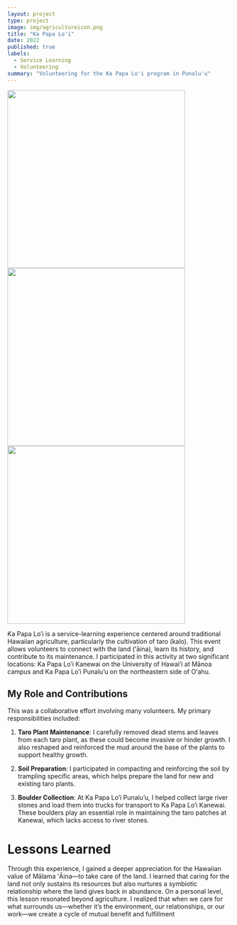 ```yaml
---
layout: project
type: project
image: img/agricultureicon.png
title: "Ka Papa Lo'i"
date: 2022
published: true
labels:
  - Service Learning
  - Volunteering
summary: "Volunteering for the Ka Papa Lo'i program in Punalu'u"
---
```


<div class="text-center p-4">
<img width="400px" src="../img/loi1.png" class="img-thumbnail">
<img width="400px" src="../img/loi2.png" class="img-thumbnail">
<img width="400px" src="../img/loi3.png" class="img-thumbnail">
</div>

Ka Papa Lo’i is a service-learning experience centered around traditional Hawaiian agriculture, particularly the cultivation of taro (kalo). This event allows volunteers to connect with the land (ʻāina), learn its history, and contribute to its maintenance. I participated in this activity at two significant locations: Ka Papa Lo’i Kanewai on the University of Hawaiʻi at Mānoa campus and Ka Papa Lo’i Punalu’u on the northeastern side of Oʻahu.

## My Role and Contributions

This was a collaborative effort involving many volunteers. My primary responsibilities included:

1. <strong>Taro Plant Maintenance</strong>: I carefully removed dead stems and leaves from each taro plant, as these could become invasive or hinder growth.
I also reshaped and reinforced the mud around the base of the plants to support healthy growth.

2. <strong>Soil Preparation</strong>: I participated in compacting and reinforcing the soil by trampling specific areas, which helps prepare the land for new and existing taro plants.

3. <strong>Boulder Collection</strong>: At Ka Papa Lo’i Punalu’u, I helped collect large river stones and load them into trucks for transport to Ka Papa Lo’i Kanewai. These boulders play an essential role in maintaining the taro patches at Kanewai, which lacks access to river stones.

# Lessons Learned
Through this experience, I gained a deeper appreciation for the Hawaiian value of Mālama ʻĀina—to take care of the land. I learned that caring for the land not only sustains its resources but also nurtures a symbiotic relationship where the land gives back in abundance.
On a personal level, this lesson resonated beyond agriculture. I realized that when we care for what surrounds us—whether it’s the environment, our relationships, or our work—we create a cycle of mutual benefit and fulfillment

